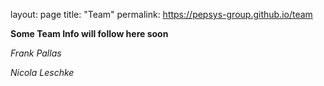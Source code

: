 layout: page
title: "Team"
permalink: https://pepsys-group.github.io/team

**Some Team Info will follow here soon**

*Frank Pallas*

*Nicola Leschke*
